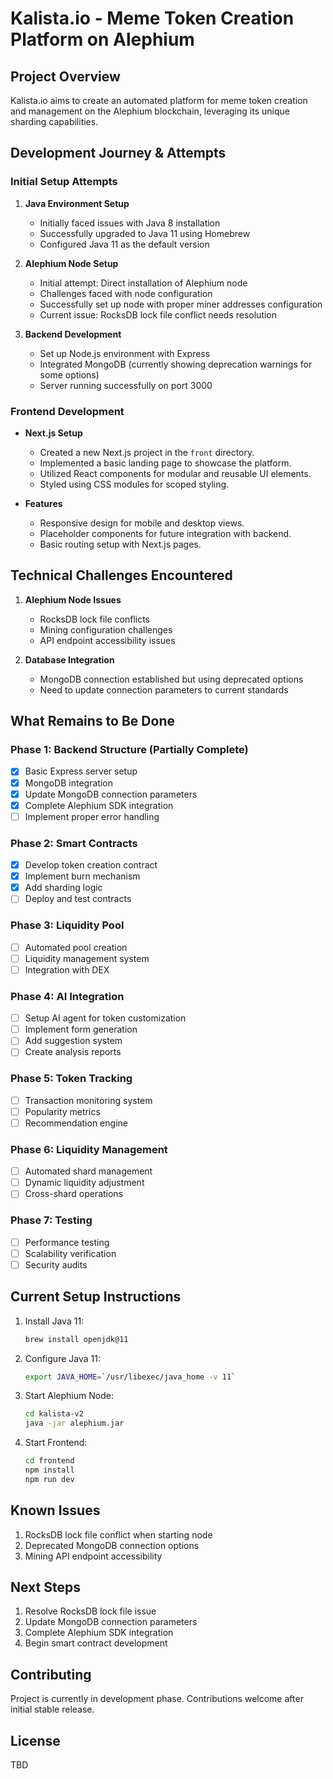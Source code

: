 # Kalista.io - Meme Token Creation Platform on Alephium

## Project Overview
Kalista.io aims to create an automated platform for meme token creation and management on the Alephium blockchain, leveraging its unique sharding capabilities.

## Development Journey & Attempts

### Initial Setup Attempts
1. **Java Environment Setup**
   - Initially faced issues with Java 8 installation
   - Successfully upgraded to Java 11 using Homebrew
   - Configured Java 11 as the default version

2. **Alephium Node Setup**
   - Initial attempt: Direct installation of Alephium node
   - Challenges faced with node configuration
   - Successfully set up node with proper miner addresses configuration
   - Current issue: RocksDB lock file conflict needs resolution

3. **Backend Development**
   - Set up Node.js environment with Express
   - Integrated MongoDB (currently showing deprecation warnings for some options)
   - Server running successfully on port 3000

### Frontend Development
- **Next.js Setup**
  - Created a new Next.js project in the `front` directory.
  - Implemented a basic landing page to showcase the platform.
  - Utilized React components for modular and reusable UI elements.
  - Styled using CSS modules for scoped styling.

- **Features**
  - Responsive design for mobile and desktop views.
  - Placeholder components for future integration with backend.
  - Basic routing setup with Next.js pages.

## Technical Challenges Encountered

1. **Alephium Node Issues**
   - RocksDB lock file conflicts
   - Mining configuration challenges
   - API endpoint accessibility issues

2. **Database Integration**
   - MongoDB connection established but using deprecated options
   - Need to update connection parameters to current standards

## What Remains to Be Done

### Phase 1: Backend Structure (Partially Complete)
- [x] Basic Express server setup
- [x] MongoDB integration
- [x] Update MongoDB connection parameters
- [x] Complete Alephium SDK integration
- [ ] Implement proper error handling

### Phase 2: Smart Contracts
- [x] Develop token creation contract
- [x] Implement burn mechanism
- [x] Add sharding logic
- [ ] Deploy and test contracts

### Phase 3: Liquidity Pool
- [ ] Automated pool creation
- [ ] Liquidity management system
- [ ] Integration with DEX

### Phase 4: AI Integration
- [ ] Setup AI agent for token customization
- [ ] Implement form generation
- [ ] Add suggestion system
- [ ] Create analysis reports

### Phase 5: Token Tracking
- [ ] Transaction monitoring system
- [ ] Popularity metrics
- [ ] Recommendation engine

### Phase 6: Liquidity Management
- [ ] Automated shard management
- [ ] Dynamic liquidity adjustment
- [ ] Cross-shard operations

### Phase 7: Testing
- [ ] Performance testing
- [ ] Scalability verification
- [ ] Security audits

## Current Setup Instructions

1. Install Java 11:
   ```bash
   brew install openjdk@11
   ```

2. Configure Java 11:
   ```bash
   export JAVA_HOME=`/usr/libexec/java_home -v 11`
   ```

3. Start Alephium Node:
   ```bash
   cd kalista-v2
   java -jar alephium.jar
   ```

4. Start Frontend:
   ```bash
   cd frontend
   npm install
   npm run dev
   ```

## Known Issues
1. RocksDB lock file conflict when starting node
2. Deprecated MongoDB connection options
3. Mining API endpoint accessibility

## Next Steps
1. Resolve RocksDB lock file issue
2. Update MongoDB connection parameters
3. Complete Alephium SDK integration
4. Begin smart contract development

## Contributing
Project is currently in development phase. Contributions welcome after initial stable release.

## License
TBD
